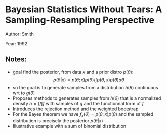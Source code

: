 # Bayesian Statistics Without Tears: A Sampling-Resampling Perspective

Author: Smith

Year: 1992

Notes:
---
* goal find the posterior, from data $x$ and a prior distro $p(\theta)$:
$$
p(\theta | x) = p(\theta; x) p(\theta) / \int p(\theta, x)p(\theta) d\theta
$$
* so the goal is to generate samples from a distribution $h(\theta)$ continuous wrt to $g(\theta)$ 
* Proposes methods to generates samples from $h(\theta)$ that is a normalized density $h = f / \int f$ with samples of $g$ and the functionnal form of $f$
* Introduces the rejection method and the weighted bootstrap
* For the Bayes theorem we have $f_x(\theta) = p(\theta; x) p(\theta)$ and the sampled distribution is precisely the posterior $p(\theta | x)$
* Illustrative example with a sum of binomial distribution